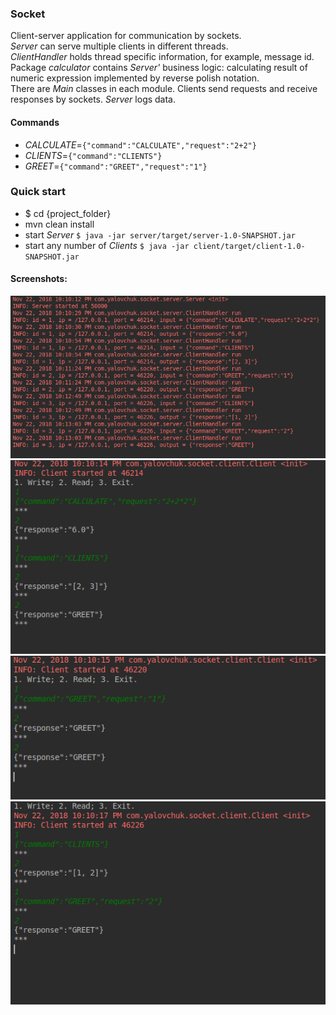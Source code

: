 ### Socket

Client-server application for communication by sockets.
<br>
_Server_ can serve multiple clients in different threads.
<br>
_ClientHandler_ holds thread specific information, for example, message id.
<br>
Package _calculator_ contains _Server'_ business logic: calculating result of numeric expression
implemented by reverse polish notation.
<br>
There are _Main_ classes in each module. Clients send requests and receive responses by sockets.
_Server_ logs data.
#### Commands
* *CALCULATE*=```{"command":"CALCULATE","request":"2+2"}```
* *CLIENTS*=```{"command":"CLIENTS"}```
* *GREET*=```{"command":"GREET","request":"1"}```

### Quick start
* $ cd {project_folder}
* mvn clean install
* start _Server_ ```$ java -jar server/target/server-1.0-SNAPSHOT.jar```
* start any number of _Clients_ ```$ java -jar client/target/client-1.0-SNAPSHOT.jar```
#### Screenshots:
![Server](image/server.png)
![Client1](image/client1.png)
![Client2](image/client2.png)
![Client3](image/client3.png)
